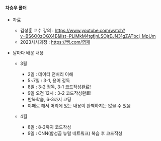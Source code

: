 #### 차승우 폴더

* 자료
  * 김성훈 교수 강의 : https://www.youtube.com/watch?v=BS6O0zOGX4E&list=PLlMkM4tgfjnLSOjrEJN31gZATbcj_MpUm
  * 2023사사과정 : https://쌤.com/영재


* 날마다 배운 내용
  * 3월
    * 2일 : 데이터 전처리 이해
    * 5~7일 : 3-1, 용어 정독
    * 8일 : 3-2 정독, 3-1 코드작성완료!
    * 9일 오전 12시 : 3-2 코드작성완료!
    * 반복학습, 6-3까지 코딩
    * 야매로 해서 머리에 있는 내용이 완벽하지는 않을 수 있음


  * 4월
    * 8일 : 8-2까지 코드작성
    * 9일 : CNN(합성곱 뉴럴 네트워크) 복습 후 코드작성
